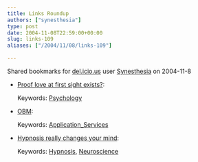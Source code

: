 ```yaml
---
title: Links Roundup
authors: ["synesthesia"]
type: post
date: 2004-11-08T22:59:00+00:00
slug: links-109 
aliases: ["/2004/11/08/links-109"]

---
```

Shared bookmarks for [del.icio.us][1] user  [Synesthesia][2] on 2004-11-8

  * [Proof love at first sight exists?][3]:
   
    Keywords: [Psychology][4]
  * [OBM][5]:
   
    Keywords: [Application_Services][6]
  * [Hypnosis really changes your mind][7]:
   
    Keywords: [Hypnosis][8], [Neuroscience][9]

 [1]: https://del.icio.us/
 [2]: https://del.icio.us/synesthesia
 [3]: https://news.bbc.co.uk/2/hi/health/3643822.stm "https://news.bbc.co.uk/2/hi/health/3643822.stm"
 [4]: https://del.icio.us/synesthesia/Psychology
 [5]: https://obm.aliacom.fr/index.php "https://obm.aliacom.fr/index.php"
 [6]: https://del.icio.us/synesthesia/Application_Services
 [7]: https://www.newscientist.com/news/news.jsp?id=ns99996385 "https://www.newscientist.com/news/news.jsp?id=ns99996385"
 [8]: https://del.icio.us/synesthesia/Hypnosis
 [9]: https://del.icio.us/synesthesia/Neuroscience
